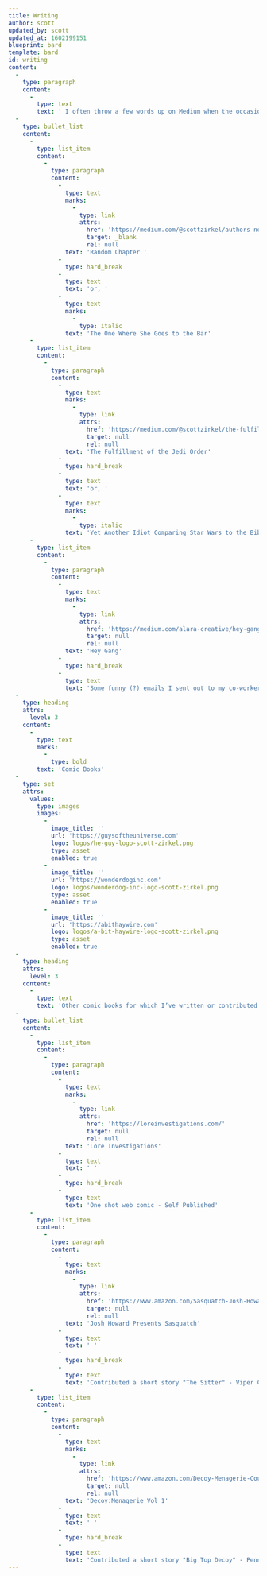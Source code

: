 ```yaml
---
title: Writing
author: scott
updated_by: scott
updated_at: 1602199151
blueprint: bard
template: bard
id: writing
content:
  -
    type: paragraph
    content:
      -
        type: text
        text: ' I often throw a few words up on Medium when the occasion presents itself. Here''s a few I like.'
  -
    type: bullet_list
    content:
      -
        type: list_item
        content:
          -
            type: paragraph
            content:
              -
                type: text
                marks:
                  -
                    type: link
                    attrs:
                      href: 'https://medium.com/@scottzirkel/authors-note-the-following-is-a-sample-chapter-from-the-book-i-am-currently-working-on-88e7ababb55c'
                      target: _blank
                      rel: null
                text: 'Random Chapter '
              -
                type: hard_break
              -
                type: text
                text: 'or, '
              -
                type: text
                marks:
                  -
                    type: italic
                text: 'The One Where She Goes to the Bar'
      -
        type: list_item
        content:
          -
            type: paragraph
            content:
              -
                type: text
                marks:
                  -
                    type: link
                    attrs:
                      href: 'https://medium.com/@scottzirkel/the-fulfilment-of-the-jedi-order-d89a6a8fdbf1'
                      target: null
                      rel: null
                text: 'The Fulfillment of the Jedi Order'
              -
                type: hard_break
              -
                type: text
                text: 'or, '
              -
                type: text
                marks:
                  -
                    type: italic
                text: 'Yet Another Idiot Comparing Star Wars to the Bible'
      -
        type: list_item
        content:
          -
            type: paragraph
            content:
              -
                type: text
                marks:
                  -
                    type: link
                    attrs:
                      href: 'https://medium.com/alara-creative/hey-gang-fd532824472a'
                      target: null
                      rel: null
                text: 'Hey Gang'
              -
                type: hard_break
              -
                type: text
                text: 'Some funny (?) emails I sent out to my co-workers'
  -
    type: heading
    attrs:
      level: 3
    content:
      -
        type: text
        marks:
          -
            type: bold
        text: 'Comic Books'
  -
    type: set
    attrs:
      values:
        type: images
        images:
          -
            image_title: ''
            url: 'https://guysoftheuniverse.com'
            logo: logos/he-guy-logo-scott-zirkel.png
            type: asset
            enabled: true
          -
            image_title: ''
            url: 'https://wonderdoginc.com'
            logo: logos/wonderdog-inc-logo-scott-zirkel.png
            type: asset
            enabled: true
          -
            image_title: ''
            url: 'https://abithaywire.com'
            logo: logos/a-bit-haywire-logo-scott-zirkel.png
            type: asset
            enabled: true
  -
    type: heading
    attrs:
      level: 3
    content:
      -
        type: text
        text: 'Other comic books for which I’ve written or contributed'
  -
    type: bullet_list
    content:
      -
        type: list_item
        content:
          -
            type: paragraph
            content:
              -
                type: text
                marks:
                  -
                    type: link
                    attrs:
                      href: 'https://loreinvestigations.com/'
                      target: null
                      rel: null
                text: 'Lore Investigations'
              -
                type: text
                text: ' '
              -
                type: hard_break
              -
                type: text
                text: 'One shot web comic - Self Published'
      -
        type: list_item
        content:
          -
            type: paragraph
            content:
              -
                type: text
                marks:
                  -
                    type: link
                    attrs:
                      href: 'https://www.amazon.com/Sasquatch-Josh-Howard-ebook/dp/B008Y65UXO'
                      target: null
                      rel: null
                text: 'Josh Howard Presents Sasquatch'
              -
                type: text
                text: ' '
              -
                type: hard_break
              -
                type: text
                text: 'Contributed a short story "The Sitter" - Viper Comics'
      -
        type: list_item
        content:
          -
            type: paragraph
            content:
              -
                type: text
                marks:
                  -
                    type: link
                    attrs:
                      href: 'https://www.amazon.com/Decoy-Menagerie-Courtney-Huddleston/dp/0971901236/'
                      target: null
                      rel: null
                text: 'Decoy:Menagerie Vol 1'
              -
                type: text
                text: ' '
              -
                type: hard_break
              -
                type: text
                text: 'Contributed a short story "Big Top Decoy" - Penny Farthing Press'
---
```

